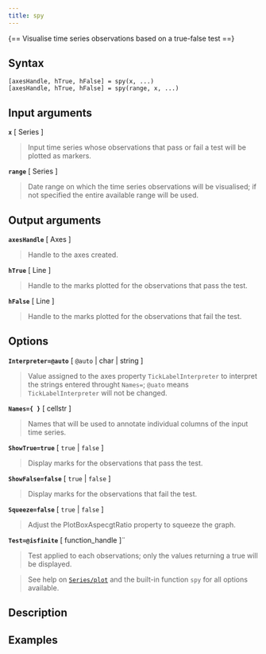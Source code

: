 ```yaml
---
title: spy
---
```


{== Visualise time series observations based on a true-false test ==}


## Syntax 

    [axesHandle, hTrue, hFalse] = spy(x, ...)
    [axesHandle, hTrue, hFalse] = spy(range, x, ...)


## Input arguments 

__`x`__ [ Series ] 
> 
> Input time series whose observations that pass or fail
> a test will be plotted as markers.
> 

__`range`__ [ Series ]
> 
> Date range on which the time series observations
> will be visualised; if not specified the entire available range will be
> used.
> 


## Output arguments 

__`axesHandle`__ [ Axes ]
> 
> Handle to the axes created.
> 

__`hTrue`__ [ Line ]
> 
> Handle to the marks plotted for the observations
> that pass the test.
> 

__`hFalse`__ [ Line ]
> 
> Handle to the marks plotted for the observations
> that fail the test.
> 

## Options 

__`Interpreter=@auto`__ [ `@auto` | char | string ] 
> 
> Value assigned to the
> axes property `TickLabelInterpreter` to interpret the strings entered
> throught `Names=`; `@uato` means `TickLabelInterpreter` will not be
> changed.
> 

__`Names={ }`__ [ cellstr ] 
> 
> Names that will be used to annotate
> individual columns of the input time series.
> 

__`ShowTrue=true`__ [ `true` | `false` ]
> 
> Display marks for the
> observations that pass the test.
> 

__`ShowFalse=false`__ [ `true` | `false` ] 
> 
> Display marks for the
> observations that fail the test.
> 

__`Squeeze=false`__ [ `true` | `false` ] 
> 
> Adjust the PlotBoxAspecgtRatio
> property to squeeze the graph.
> 

__`Test=@isfinite`__ [ function_handle ]¨
> 
> Test applied to each
> observations; only the values returning a true will be displayed.
> 

> 
> See help on [`Series/plot`](Series/plot) and the built-in function
> `spy` for all options available.
> 

## Description 



## Examples

```matlab
```

